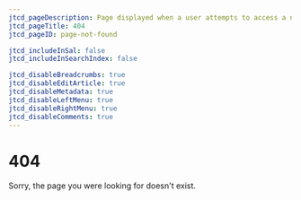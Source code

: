 ```yaml
---
jtcd_pageDescription: Page displayed when a user attempts to access a non existent page.
jtcd_pageTitle: 404
jtcd_pageID: page-not-found

jtcd_includeInSal: false
jtcd_includeInSearchIndex: false

jtcd_disableBreadcrumbs: true
jtcd_disableEditArticle: true
jtcd_disableMetadata: true
jtcd_disableLeftMenu: true
jtcd_disableRightMenu: true
jtcd_disableComments: true
---
```


# 404
Sorry, the page you were looking for doesn't exist.